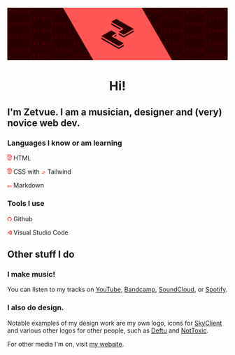 <div align="center">

![Zetvue Github Banner](images/ghbanner.png)

# Hi!

</div>

## I'm Zetvue. I am a musician, designer and (very) novice web dev.

### Languages I know or am learning
<img src="images/html5.svg" width="2%" alt="HTML5"> HTML

<img src="images/css3.svg" width="2%" alt="CSS3"> CSS with <img src="images/twcss.svg" width="2%" alt="Tailwind CSS"> Tailwind

<img src="images/md.svg" width="2%" alt="Markdown"> Markdown

### Tools I use
<img src="images/github.svg" width="2%" alt="Github"> Github

<img src="images/vscode.svg" width="2%" alt="Visual Studio Code"> Visual Studio Code


## Other stuff I do

### I make music!

You can listen to my tracks on [YouTube][youtube], [Bandcamp][bandcamp], [SoundCloud][soundcloud], or [Spotify][spotify].

### I also do design.

Notable examples of my design work are my own logo, icons for [SkyClient][skyclient] and various other logos for other people, such as [Deftu][deftu] and [NotToxic][nottoxic].

For other media I'm on, visit [my website][website].

[youtube]: https://youtube.com/c/Zetvue
[bandcamp]: https://zetvue.bandcamp.com
[soundcloud]: https://soundcloud.com/zetvue
[spotify]: https://open.spotify.com/artist/7o8JZ8DuQ9uCEpq5xM8C8K

[skyclient]: https://skyclient.co
[deftu]: https://github.com/Deftu
[nottoxic]: https://nottoxicdev.netlify.app

[website]: https://zetvue.github.io/
